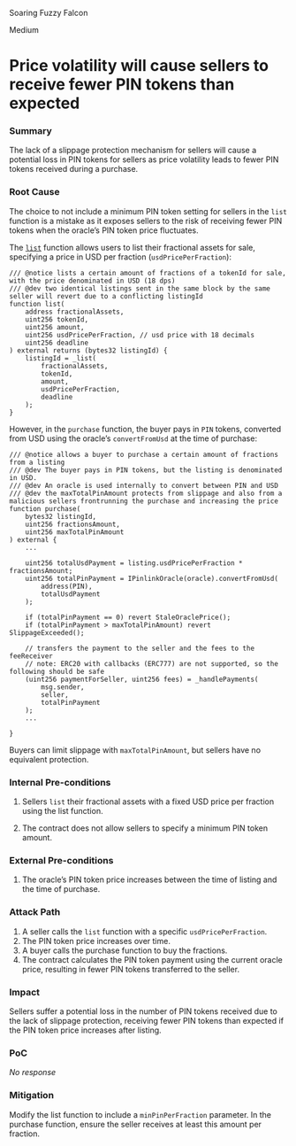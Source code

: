 Soaring Fuzzy Falcon

Medium

# Price volatility will cause sellers to receive fewer PIN tokens than expected

### Summary

The lack of a slippage protection mechanism for sellers will cause a potential loss in PIN tokens for sellers as price volatility leads to fewer PIN tokens received during a purchase.

### Root Cause

The choice to not include a minimum PIN token setting for sellers in the `list` function is a mistake as it exposes sellers to the risk of receiving fewer PIN tokens when the oracle’s PIN token price fluctuates.

The [`list`](https://github.com/sherlock-audit/2025-03-pinlink-rwa-tokenized-depin-marketplace/blob/34cd70b66f1dbe191bd6f946e42f58eef4a00166/marketplace-contracts/src/marketplaces/pinlinkShop.sol#L236) function allows users to list their fractional assets for sale, specifying a price in USD per fraction (`usdPricePerFraction`):

```solidity
/// @notice lists a certain amount of fractions of a tokenId for sale, with the price denominated in USD (18 dps)
/// @dev two identical listings sent in the same block by the same seller will revert due to a conflicting listingId
function list(
    address fractionalAssets,
    uint256 tokenId,
    uint256 amount,
    uint256 usdPricePerFraction, // usd price with 18 decimals
    uint256 deadline
) external returns (bytes32 listingId) {
    listingId = _list(
        fractionalAssets,
        tokenId,
        amount,
        usdPricePerFraction,
        deadline
    );
}
```

However, in the `purchase` function, the buyer pays in `PIN` tokens, converted from USD using the oracle’s `convertFromUsd` at the time of purchase:

```solidity
/// @notice allows a buyer to purchase a certain amount of fractions from a listing
/// @dev The buyer pays in PIN tokens, but the listing is denominated in USD.
/// @dev An oracle is used internally to convert between PIN and USD
/// @dev the maxTotalPinAmount protects from slippage and also from a malicious sellers frontrunning the purchase and increasing the price
function purchase(
    bytes32 listingId,
    uint256 fractionsAmount,
    uint256 maxTotalPinAmount
) external {
    ...

    uint256 totalUsdPayment = listing.usdPricePerFraction * fractionsAmount;
    uint256 totalPinPayment = IPinlinkOracle(oracle).convertFromUsd(
        address(PIN),
        totalUsdPayment
    );

    if (totalPinPayment == 0) revert StaleOraclePrice();
    if (totalPinPayment > maxTotalPinAmount) revert SlippageExceeded();

    // transfers the payment to the seller and the fees to the feeReceiver
    // note: ERC20 with callbacks (ERC777) are not supported, so the following should be safe
    (uint256 paymentForSeller, uint256 fees) = _handlePayments(
        msg.sender,
        seller,
        totalPinPayment
    );
    ...
    
}
```

Buyers can limit slippage with `maxTotalPinAmount`, but sellers have no equivalent protection.

### Internal Pre-conditions

1. Sellers `list` their fractional assets with a fixed USD price per fraction using the list function.

2. The contract does not allow sellers to specify a minimum PIN token amount.

### External Pre-conditions

1. The oracle’s PIN token price increases between the time of listing and the time of purchase.

### Attack Path

1. A seller calls the `list` function with a specific `usdPricePerFraction`.
2. The PIN token price increases over time.
3. A buyer calls the purchase function to buy the fractions.
4. The contract calculates the PIN token payment using the current oracle price, resulting in fewer PIN tokens transferred to the seller.

### Impact

Sellers suffer a potential loss in the number of PIN tokens received due to the lack of slippage protection, receiving fewer PIN tokens than expected if the PIN token price increases after listing.

### PoC

_No response_

### Mitigation

Modify the list function to include a `minPinPerFraction` parameter. In the purchase function, ensure the seller receives at least this amount per fraction.